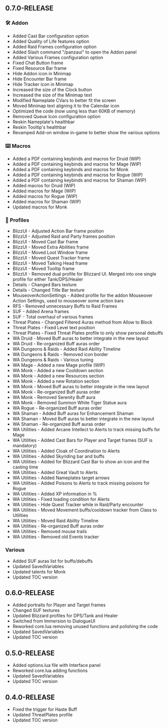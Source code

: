 ## 0.7.0-RELEASE

### 🛠️ Addon

* Added Cast Bar configuration option
* Added Quality of Life features option
* Added Raid Frames configuration option
* Added Slash command "/panzaui" to open the Addon panel
* Added Various Frames configuration option
* Fixed Chat Button frame
* Fixed Resource Bar frame
* Hide Addon icon in Minimap
* Hide Encounter Bar frame
* Hide Tracker icon in Minimap
* Increased the size of the Clock button
* Increased the size of the Minimap text
* Modified Nameplate CVars to better fit the screen
* Moved Minimap text aligning it to the Calendar icon
* Optimized the code (now using less than 60KB of memory)
* Removed Queue Icon configuration option
* Reskin Nameplate's healthbar
* Reskin Tooltip's healthbar
* Revamped Add-on window in-game to better show the various options

### ⌨️ Macros

* Added a PDF containing keybinds and macros for Druid (WIP)
* Added a PDF containing keybinds and macros for Mage (WIP)
* Added a PDF containing keybinds and macros for Monk
* Added a PDF containing keybinds and macros for Rogue (WIP)
* Added a PDF containing keybinds and macros for Shaman (WIP)
* Added macros for Druid (WIP)
* Added macros for Mage (WIP)
* Added macros for Rogue (WIP)
* Added macros for Shaman (WIP)
* Updated macros for Monk

### 👤 Profiles

* BlizzUI - Adjusted Action Bar frame position
* BlizzUI - Adjusted Raid and Party frames position
* BlizzUI - Moved Cast Bar frame
* BlizzUI - Moved Extra Abilities frame
* BlizzUI - Moved Loot Window frame
* BlizzUI - Moved Quest Tracker frame
* BlizzUI - Moved Talking Head frame
* BlizzUI - Moved Tooltip frame
* BlizzUI - Removed dual profile for Blizzard UI. Merged into one single profile for either Tank/DPS/Healer
* Details - Changed Bars texture
* Details - Changed Title Bar texture
* MouseoverActionSettings - Added profile for the addon Mouseover Action Settings, used to mouseover some action bars
* RFS - Removed unnecessary Buffs to Raid Frames
* SUF - Added Arena frames
* SUF - Total overhaul of various frames
* Threat Plates - Changed Filtered Auras method from Allow to Block
* Threat Plates - Fixed Level text position
* Threat Plates - Fixed Threat Plates profile to only show personal debuffs
* WA Druid - Moved Buff auras to better integrate in the new layout
* WA Druid - Re-organized Buff auras order
* WA Dungeons & Raids - Added Raid Ability Timeline
* WA Dungeons & Raids - Removed icon border
* WA Dungeons & Raids - Various tuning
* WA Mage - Added a new Mage profile (WIP)
* WA Monk - Added a new Cooldown section
* WA Monk - Added a new Resources section
* WA Monk - Added a new Rotation section
* WA Monk - Moved Buff auras to better integrate in the new layout
* WA Monk - Re-organized Buff auras order
* WA Monk - Removed Serenity Buff aura
* WA Monk - Removed Summon White Tiger Statue aura
* WA Rogue - Re-organized Buff auras order
* WA Shaman - Added Buff auras for Enhancement Shaman
* WA Shaman - Moved Buff auras to better integrate in the new layout
* WA Shaman - Re-organized Buff auras order
* WA Utilities - Added Arcane Intellect to Alerts to track missing buffs for Mage
* WA Utilities - Added Cast Bars for Player and Target frames (SUF is mandatory)
* WA Utilities - Added Cloak of Coordination to Alerts
* WA Utilities - Added Skyriding bar and buffs
* WA Utilities - Added for Blizzard Cast Bar to show an icon and the casting time
* WA Utilities - Added Great Vault to Alerts
* WA Utilities - Added Nameplates target arrows
* WA Utilities - Added Poisons to Alerts to track missing poisons for Rogue
* WA Utilities - Added XP information in %
* WA Utilities - Fixed loading condition for Alerts
* WA Utilities - Hide Quest Tracker while in Raid/Party encounter
* WA Utilities - Moved Movement buffs/cooldown tracker from Class to Utilities
* WA Utilities - Moved Raid Ability Timeline
* WA Utilities - Re-organized Buff auras order
* WA Utilities - Removed mouse trails
* WA Utilities - Removed old Events tracker

### Various

* Added SUF auras list for buffs/debuffs
* Updated SavedVariables
* Updated talents for Monk
* Updated TOC version

## 0.6.0-RELEASE

* Added portraits for Player and Target frames
* Changed SUF textures
* Updated Blizzard profiles for DPS/Tank and Healer
* Switched from Immersion to DialogueUI
* Reworked core.lua removing unused functions and polishing the code
* Updated SavedVariables
* Updated TOC version

## 0.5.0-RELEASE

* Added options.lua file with Interface panel
* Reworked core.lua adding functions
* Updated SavedVariables
* Updated TOC version

## 0.4.0-RELEASE

* Fixed the trigger for Haste Buff
* Updated ThreatPlates profile
* Updated TOC version
